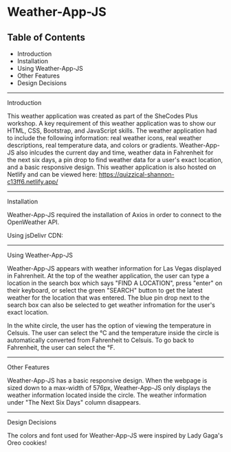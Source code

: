 # Weather-App-JS

## Table of Contents

- Introduction
- Installation
- Using Weather-App-JS
- Other Features
- Design Decisions

---

Introduction

This weather application was created as part of the SheCodes Plus workshop. A key requirement of this weather application was to show our HTML, CSS, Bootstrap, and JavaScript skills. The weather application had to include the following information: real weather icons, real weather descriptions, real temperature data, and colors or gradients. Weather-App-JS also inlcudes the current day and time, weather data in Fahrenheit for the next six days, a pin drop to find weather data for a user's exact location, and a basic responsive design. This weather application is also hosted on Netlify and can be viewed here: https://quizzical-shannon-c13ff6.netlify.app/

---

Installation

Weather-App-JS required the installation of Axios in order to connect to the OpenWeather API.

Using jsDelivr CDN: <script src="https://cdn.jsdelivr.net/npm/axios/dist/axios.min.js"></script>

---

Using Weather-App-JS

Weather-App-JS appears with weather information for Las Vegas displayed in Fahrenheit. At the top of the weather application, the user can type a location in the search box which says "FIND A LOCATION", press "enter" on their keyboard, or select the green "SEARCH" button to get the latest weather for the location that was entered. The blue pin drop next to the search box can also be selected to get weather infromation for the user's exact location.

In the white circle, the user has the option of viewing the temperature in Celsuis. The user can select the °C and the temperature inside the circle is automatically converted from Fahrenheit to Celsuis. To go back to Fahrenheit, the user can select the °F.

---

Other Features

Weather-App-JS has a basic responsive design. When the webpage is sized down to a max-width of 576px, Weather-App-JS only displays the weather information located inside the circle. The weather information under "The Next Six Days" column disappears.

---

Design Decisions

The colors and font used for Weather-App-JS were inspired by Lady Gaga's Oreo cookies!
